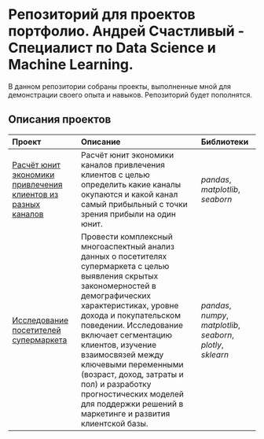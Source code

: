 # Репозиторий для проектов портфолио. Андрей Счастливый - Специалист по Data Science и Machine Learning.

В данном репозитории собраны проекты, выполненные мной для демонстрации своего опыта и навыков. Репозиторий будет пополнятся.

## Описания проектов

| Проект | Описание | Библиотеки | 
| :---------------------- | :---------------------- | :---------------------- |
| [Расчёт юнит экономики привлечения клиентов из разных каналов](economics_unit) | Расчёт юнит экономики каналов привлечения клиентов с целью определить какие каналы окупаются и какой канал самый прибыльный с точки зрения прибыли на один юнит. | *pandas*, *matplotlib*, *seaborn* |
| [Исследование посетителей супермаркета](customer_segmentation) | Провести комплексный многоаспектный анализ данных о посетителях супермаркета с целью выявления скрытых закономерностей в демографических характеристиках, уровне дохода и покупательском поведении. Исследование включает сегментацию клиентов, изучение взаимосвязей между ключевыми переменными (возраст, доход, затраты и пол) и разработку прогностических моделей для поддержки решений в маркетинге и развития клиентской базы. | *pandas*, *numpy*, *matplotlib*, *seaborn*, *plotly*, *sklearn* |